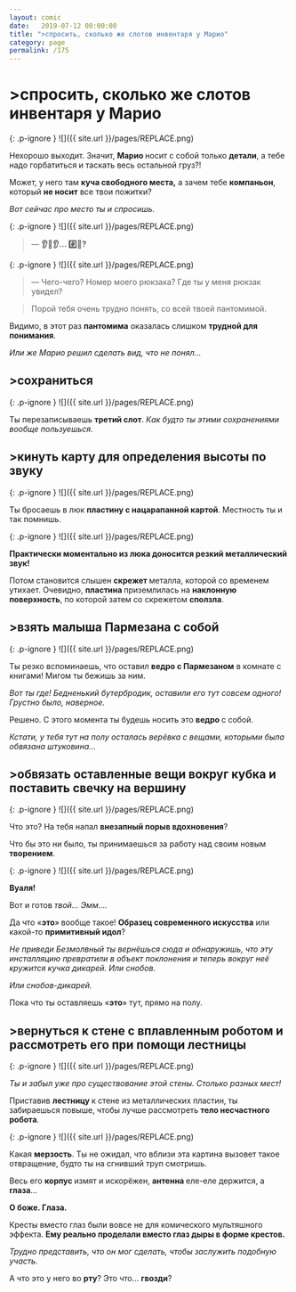 ```yaml
---
layout: comic
date:   2019-07-12 00:00:00 
title: ">cпросить, сколько же слотов инвентаря у Марио"
category: page
permalink: /175
---
```

# >cпросить, сколько же слотов инвентаря у Марио

{: .p-ignore }
![]({{ site.url }}/pages/REPLACE.png)

Нехорошо выходит. Значит, <strong>Марио </strong>носит с собой только <strong>детали</strong>, а тебе надо горбатиться и таскать весь остальной груз?!

Может, у него там <strong>куча свободного места,</strong> а зачем тебе <strong>компаньон</strong>, который <strong>не носит</strong> все твои пожитки? 

<em>Вот сейчас про место ты и спросишь.</em>

{: .p-ignore }
![]({{ site.url }}/pages/REPLACE.png)

<blockquote>— <strong>👂😬👂… #️⃣🎒?</strong></blockquote>

{: .p-ignore }
![]({{ site.url }}/pages/REPLACE.png)

<blockquote>— Чего-чего? Номер моего рюкзака? Где ты у меня рюкзак увидел?</blockquote>

<blockquote>Порой тебя очень трудно понять, со всей твоей пантомимой.</blockquote>

Видимо, в этот раз <strong>пантомима</strong> оказалась слишком <strong>трудной для понимания</strong>. 

<em>Или же Марио решил сделать вид, что не понял…</em>

## >сохраниться

{: .p-ignore }
![]({{ site.url }}/pages/REPLACE.png)

Ты перезаписываешь <strong>третий слот</strong>. <em>Как будто ты этими сохранениями вообще пользуешься.</em>

## >кинуть карту для определения высоты по звуку

{: .p-ignore }
![]({{ site.url }}/pages/REPLACE.png)

Ты бросаешь в люк <strong>пластину с нацарапанной картой</strong>. Местность ты и так помнишь.

{: .p-ignore }
![]({{ site.url }}/pages/REPLACE.png)

<strong>Практически моментально из люка доносится резкий металлический звук! </strong>

Потом становится слышен <strong>скрежет </strong>металла, которой со временем утихает. Очевидно, <strong>пластина </strong>приземлилась на <strong>наклонную поверхность</strong>, по которой затем со скрежетом <strong>сползла</strong>.

## >взять малыша Пармезана с собой

{: .p-ignore }
![]({{ site.url }}/pages/REPLACE.png)

Ты резко вспоминаешь, что оставил <strong>ведро с Пармезаном</strong> в комнате с книгами! Мигом ты бежишь за ним.

<em>Вот ты где! Бедненький бутербродик, оставили его тут совсем одного! Грустно было, наверное.</em>

Решено. С этого момента ты будешь носить это <strong>ведро </strong>с собой.

<em>Кстати, у тебя тут на полу осталась верёвка с вещами, которыми была обвязана штуковина…</em>

## >обвязать оставленные вещи вокруг кубка и поставить свечку на вершину

{: .p-ignore }
![]({{ site.url }}/pages/REPLACE.png)

Что это? На тебя напал <strong>внезапный порыв вдохновения</strong>? 

Что бы это ни было, ты принимаешься за работу над своим новым <strong>творением</strong>.

{: .p-ignore }
![]({{ site.url }}/pages/REPLACE.png)

<strong>Вуаля! </strong>

Вот и готов <em>твой… Эмм….</em>

Да что «<strong>это</strong>»<strong> </strong>вообще такое! <strong>Образец современного искусства</strong> или какой-то<em> </em><strong>примитивный идол</strong>? 

<em>Не приведи Безмолвный ты вернёшься сюда и обнаружишь, что эту инсталляцию превратили в объект поклонения и теперь вокруг неё кружится кучка дикарей. Или снобов. </em>

<em>Или снобов-дикарей.</em>

Пока что ты оставляешь «<strong>это</strong>» тут, прямо на полу.

## >вернуться к стене с вплавленным роботом и рассмотреть его при помощи лестницы

{: .p-ignore }
![]({{ site.url }}/pages/REPLACE.png)

<em>Ты и забыл уже про существование этой стены. Столько разных мест!</em>

Приставив <strong>лестницу </strong>к стене из металлических пластин, ты забираешься повыше, чтобы лучше рассмотреть <strong>тело несчастного робота</strong>.

{: .p-ignore }
![]({{ site.url }}/pages/REPLACE.png)

Какая <strong>мерзость</strong>. Ты не ожидал, что вблизи эта картина вызовет такое отвращение, будто ты на сгнивший труп смотришь.

Весь его <strong>корпус </strong>измят и искорёжен, <strong>антенна </strong>еле-еле держится, а <strong>глаза</strong>…

<strong>О боже. Глаза.</strong>

Кресты вместо глаз были вовсе не для комического мультяшного эффекта. <strong>Ему реально проделали вместо глаз дыры в форме крестов. </strong>

<em>Трудно представить, что он мог сделать, чтобы заслужить подобную участь.</em>

А что это у него во <strong>рту</strong>? Это что… <strong>гвозди</strong>?
